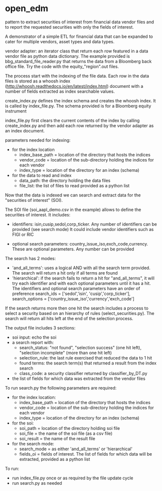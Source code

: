 # open_edm
pattern to extract securities of interest from financial data vendor files and to report
the requested securities with only the fields of interest.

A demonstrator of a simple ETL for financial data that can be expanded to cater for 
multiple vendors, asset types and data types.


vendor adapter: an iterator class that return each row featured in a  data vendor file as 
python data dictionary. The example provided is bbg_standard_file_reader.py  that returns 
the data from a Bloomberg back office file. Try the code with the equity_"region".out files.

The process start with the indexing of the file data. Each row in the data files is stored 
as a whoosh index (http://whoosh.readthedocs.io/en/latest/index.html) document 
with a number of fields extracted as index searchable values.

create_index.py defines the index schema and creates the whoosh index. It is called by 
index_file.py. The schema provided is for a Bloomberg equity instrument

index_file.py first clears the current contents of the index by calling create_index.py 
and then add each row returned by the vendor adapter as an index document.

parameters needed for indexing:
 - for the index location
 	- index_base_path = location of the directory that hosts the indices
 	- vendor_code = location of the sub-directory holding the indices for each vendor
	- index_type = location of the directory for an index (schema) 
 - for the data to read and index
 	- data_path: the directory holding the data files
 	- file_list: the list of files to read provided as a python list


Now that the data is indexed we can search and extract data for the "securities of 
interest" (SOI).

The SOI file (soi_aapl_demo.csv in the example) allows to define the securities of interest.
It includes:
 - identifiers: isin,cusip,sedol,corp_ticker. 
				   Any number of identifiers can be provided (see search mode)
				   It could include vendor identifiers such as FIGI or RIC
				
- optional search parameters: country_issue_iso,exch_code,currency. 
								These are optional parameters. Any number can be provided
								
The search has 2 modes:
 - 'and_all_terms': uses a logical AND with all the search term provided. 
					  The search will return a hit only if all terms are found
 - 'hierarchical':	if the search fails to return a hit for "and_all_terms", it will 
						try each identifier and with each optional parameters until it has a hit.
						The identifiers and optional search parameters have an order of preference
	search_ids = ['sedol','isin', 'cusip','corp_ticker'], 
	search_options = ['country_issue_iso','currency','exch_code']

If the search returns more then one hit the search includes a process to select a security 
based on an hierarchy of rules (select_securities.py). The search will return all hits left
 at the end of the selection process.
 
The output file includes 3 sections:
 - soi input: echo the soi 
 - a search report with:
 	- search_status: "not found",
					 "selection success" (one hit left),
					 "selection incomplete" (more than one hit left)
	- selection_rule: the last rule exercised that reduced the data to 1 hit
	- found terms: the search term(s) that returned a result from the index search
	- class_code: a security classifier returned by classifier_by_DT.py
 - the list of fields for which data was extracted from the vendor files
	
To run search.py the following parameters are required:
 - for the index location:
	- index_base_path = location of the directory that hosts the indices
	- vendor_code = location of the sub-directory holding the indices for each vendor
	- index_type = location of the directory for an index (schema)  
 - for the soi:
	- soi_path = location of the directory holding soi file
	- soi_file = the name of the soi file (as a csv file)
	- soi_result = the name of the result file
 - for the search mode:
	- search_mode = as either 'and_all_terms' or 'hierarchical'
	- fields_oi = fields of interest. The list of fields for which data will be 
				 extracted, provided as a python list  
							
To run:
 - run index_file.py once or as required by the file update cycle
 - run search.py as needed